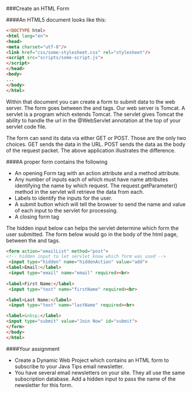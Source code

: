 <!--djw: done
04.02.16 cleaned up
-->
###Create an HTML Form

####An HTML5 document looks like this:

```html
<!DOCTYPE html>
<html lang="en">
<head>
<meta charset="utf-8"/>
<link href="css/some-stylesheet.css" rel="stylesheet"/>
<script src="scripts/some-script.js">
</script>
</head>
<body>
...
</body>
</html>
```
Within that document you can create a form to submit data to the web server. The form goes between the <body> and </body> tags. Our web server is Tomcat. A servlet is a program which extends Tomcat. The servlet gives Tomcat the ability to handle the url in the @WebServlet annotation at the top of your servlet code file.

The form can send its data via either GET or POST. Those are the only two choices.  GET sends the data in the URL. POST sends the data as the body of the request packet. The above application illustrates the difference.

####A proper form contains the following
* An opening Form tag with an action attribute and a method attribute.
* Any number of inputs each of which must have name attributes identifying the name by which request. The request.getParameter() method in the servlet will retrieve the data from each.
* Labels to identify the inputs for the user.
* A submit button which will tell the browser to send the name and value of each input to the servlet for processing. 
* A closing form tag
 
The hidden input below can helps the servlet determine which form the user submitted.
The form below would go in the body of the html page, between the <body> and </body> tags.
```html
<form action="emailList" method="post">
<!-- hidden input to let servlet know which form was used -->
 <input type="hidden" name="hiddenAction" value="add">
<label>Email:</label>
 <input type="email" name="email" required><br>
 
<label>First Name:</label>
 <input type="text" name="firstName" required><br>

<label>Last Name:</label>
 <input type="text" name="lastName" required><br>

<label>&nbsp;</label>
<input type="submit" value="Join Now" id="submit">
</form>
</body>
</html>
```
####Your assignment
* Create a Dynamic Web Project which contains an HTML form to subscribe to your Java Tips email newsletter. 
* You have several email newsletters on your site. They all use the same subscription database. Add a hidden input to pass the name of the newsletter for this form.